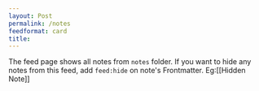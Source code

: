 ```yaml
---
layout: Post
permalink: /notes
feedformat: card
title: 
---
```


The feed page shows all notes from `notes` folder. If you want to hide any notes from this feed, add `feed:hide` on note's Frontmatter. Eg:[[Hidden Note]]
